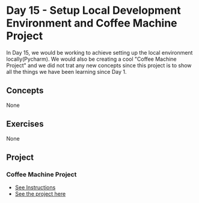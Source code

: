 # Day 15 - Setup Local Development Environment and Coffee Machine Project

In Day 15, we would be working to achieve setting up the local environment locally(Pycharm). We would also be creating a cool "Coffee Machine Project" and we did not trat any new concepts since this project is to show all the things we have been learning since Day 1.

## Concepts

None

## Exercises

None

## Project

### Coffee Machine Project

- [See Instructions](./project/instructions.md)
- [See the project here](./project/main.py)
